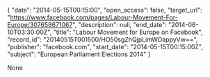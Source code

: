{
  "date": "2014-05-15T00:15:00", 
  "open_access": false, 
  "target_url": "https://www.facebook.com/pages/Labour-Movement-For-Europe/307658671067", 
  "description": null, 
  "end_date": "2014-06-10T03:30:00Z", 
  "title": "Labour Movement for Europe on Facebook", 
  "record_id": "20140515T001500/HO50sgZhQjpLimWDappyVw==", 
  "publisher": "facebook.com", 
  "start_date": "2014-05-15T00:15:00Z", 
  "subject": "European Parliament Elections 2014"
}

None